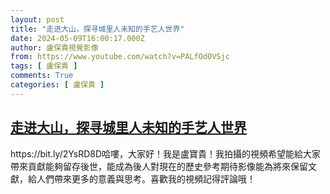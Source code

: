 ```yaml
---
layout: post
title: "走进大山，探寻城里人未知的手艺人世界"
date: 2024-05-09T16:00:17.000Z
author: 盧保貴視覺影像
from: https://www.youtube.com/watch?v=PALfOdOVSjc
tags: [ 盧保貴 ]
comments: True
categories: [ 盧保貴 ]
---
```

<!--1715270417000-->
[走进大山，探寻城里人未知的手艺人世界](https://www.youtube.com/watch?v=PALfOdOVSjc)
------

<div>
https://bit.ly/2YsRD8D哈嘍，大家好！我是盧寶貴！我拍攝的視頻希望能給大家帶來貢獻能夠留存後世，能成為後人對現在的歷史參考期待影像能為將來保留文獻，給人們帶來更多的意義與思考。喜歡我的視頻記得評論哦！
</div>
